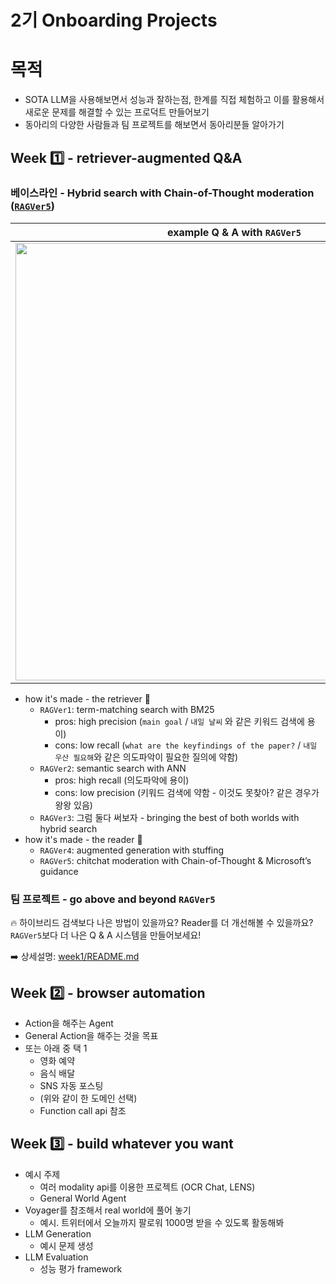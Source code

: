 # 2기 Onboarding Projects

# 목적
- SOTA LLM을 사용해보면서 성능과 잘하는점, 한계를 직접 체험하고 이를 활용해서 새로운 문제를 해결할 수 있는 프로덕트 만들어보기
- 동아리의 다양한 사람들과 팀 프로젝트를 해보면서 동아리분들 알아가기

## Week 1️⃣ - retriever-augmented Q&A 

### 베이스라인 - Hybrid search with Chain-of-Thought moderation ([`RAGVer5`](https://github.com/eubinecto/tinyRAG/blob/e6bcacbca872a7e0b04c2baaf992c1126a5fbfa8/tinyrag/rag_v5.py#L6-L72))

example Q & A with `RAGVer5` | 
--- | 
<a href="https://asciinema.org/a/CqOiYktayTo6MXJ5MlgvPKj4C" target="_blank"><img src="https://asciinema.org/a/CqOiYktayTo6MXJ5MlgvPKj4C.svg" width="700"/></a> |
-  how it's made - the retriever 🔎
      - `RAGVer1`: term-matching search with BM25
         - pros: high precision (`main goal` / `내일 날씨` 와 같은 키워드 검색에 용이)
         - cons: low recall (`what are the keyfindings of the paper?` / `내일 우산 필요해`와 같은 의도파악이 필요한 질의에 약함)
      - `RAGVer2`: semantic search with ANN
         - pros: high recall (의도파악에 용이)
         - cons: low precision (키워드 검색에 약함 - 이것도 못찾아? 같은 경우가 왕왕 있음)
      - `RAGVer3`: 그럼 둘다 써보자 - bringing the best of both worlds with hybrid search
- how it's made - the reader 📖
  - `RAGVer4`: augmented generation with stuffing
  - `RAGVer5`: chitchat moderation with Chain-of-Thought & Microsoft’s guidance

  
### 팀 프로젝트 - go above and beyond `RAGVer5`

🔥 하이브리드 검색보다 나은 방법이 있을까요? Reader를 더 개선해볼 수 있을까요? `RAGVer5`보다 더 나은 Q & A 시스템을 만들어보세요!

➡️ 상세설명: [week1/README.md](https://github.com/AttentionX/season-2-onboarding-projects/blob/main/week1/README.md)

    
## Week 2️⃣ - browser automation
- Action을 해주는 Agent
- General Action을 해주는 것을 목표
- 또는 아래 중 택 1
  - 영화 예약
  - 음식 배달
  - SNS 자동 포스팅 
  - (위와 같이 한 도메인 선택)
  - Function call api 참조

     

## Week 3️⃣ - build whatever you want
- 예시 주제
  - 여러 modality api를 이용한 프로젝트 (OCR Chat, LENS)
  - General World Agent
- Voyager를 참조해서 real world에 풀어 놓기
  - 예시. 트위터에서 오늘까지 팔로워 1000명 받을 수 있도록 활동해봐
- LLM Generation
  - 예시 문제 생성
- LLM Evaluation
  - 성능 평가 framework


